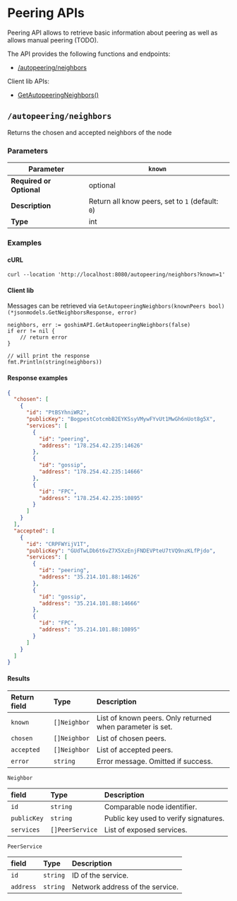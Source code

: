 # Peering APIs

Peering API allows to retrieve basic information about peering as well as allows manual peering (TODO).

The API provides the following functions and endpoints:

* [/autopeering/neighbors](#getneighbors)


Client lib APIs:
* [GetAutopeeringNeighbors()](#getneighbors)



##  `/autopeering/neighbors`

Returns the chosen and accepted neighbors of the node


### Parameters

| **Parameter**            | `known`      |
|--------------------------|----------------|
| **Required or Optional** | optional       |
| **Description**          | Return all know peers, set to `1` (default: `0`)   |
| **Type**                 | int         |


### Examples

#### cURL

```shell
curl --location 'http://localhost:8080/autopeering/neighbors?known=1'
```

#### Client lib

Messages can be retrieved via `GetAutopeeringNeighbors(knownPeers bool) (*jsonmodels.GetNeighborsResponse, error)`
```
neighbors, err := goshimAPI.GetAutopeeringNeighbors(false)
if err != nil {
    // return error
}

// will print the response
fmt.Println(string(neighbors))
```

#### Response examples
```json
{
  "chosen": [
    {
      "id": "PtBSYhniWR2",
      "publicKey": "BogpestCotcmbB2EYKSsyVMywFYvUt1MwGh6nUot8g5X",
      "services": [
        {
          "id": "peering",
          "address": "178.254.42.235:14626"
        },
        {
          "id": "gossip",
          "address": "178.254.42.235:14666"
        },
        {
          "id": "FPC",
          "address": "178.254.42.235:10895"
        }
      ]
    }
  ],
  "accepted": [
    {
      "id": "CRPFWYijV1T",
      "publicKey": "GUdTwLDb6t6vZ7X5XzEnjFNDEVPteU7tVQ9nzKLfPjdo",
      "services": [
        {
          "id": "peering",
          "address": "35.214.101.88:14626"
        },
        {
          "id": "gossip",
          "address": "35.214.101.88:14666"
        },
        {
          "id": "FPC",
          "address": "35.214.101.88:10895"
        }
      ]
    }
  ]
}
```

#### Results
|Return field | Type | Description|
|:-----|:------|:------|
| `known`  | `[]Neighbor` | List of known peers. Only returned when parameter is set. |
| `chosen`  | `[]Neighbor` | List of chosen peers. |
| `accepted`  | `[]Neighbor` | List of accepted peers. |
| `error` | `string` | Error message. Omitted if success.     |

`Neighbor`

|field | Type | Description|
|:-----|:------|:------|
| `id`  | `string` | Comparable node identifier.  |
| `publicKey`   | `string` | Public key used to verify signatures.   |
| `services`   | `[]PeerService` | List of exposed services.     |

`PeerService`

|field | Type | Description|
|:-----|:------|:------|
| `id`  | `string` | ID of the service.  |
| `address`   | `string` |  Network address of the service.   |

